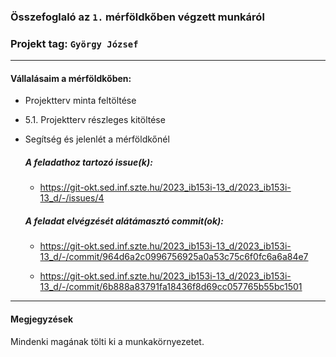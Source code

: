 ### Összefoglaló az `1.` mérföldkőben végzett munkáról

### Projekt tag: `György József`

___

#### Vállalásaim a mérföldkőben: 
 - Projektterv minta feltöltése
 - 5.1. Projektterv részleges kitöltése
 - Segítség és jelenlét a mérföldkőnél

    ##### A feladathoz tartozó issue(k):

     - https://git-okt.sed.inf.szte.hu/2023_ib153i-13_d/2023_ib153i-13_d/-/issues/4

    ##### A feladat elvégzését alátámasztó commit(ok):

     - https://git-okt.sed.inf.szte.hu/2023_ib153i-13_d/2023_ib153i-13_d/-/commit/964d6a2c0996756925a0a53c75c6f0fc6a6a84e7

     - https://git-okt.sed.inf.szte.hu/2023_ib153i-13_d/2023_ib153i-13_d/-/commit/6b888a83791fa18436f8d69cc057765b55bc1501

___


#### Megjegyzések

Mindenki magának tölti ki a munkakörnyezetet.
